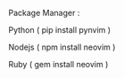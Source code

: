 Package Manager :

Python ( pip install pynvim )

Nodejs ( npm install neovim )

Ruby ( gem install neovim )

